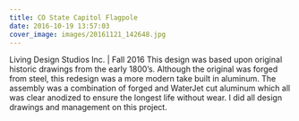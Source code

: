 ```yaml
---
title: CO State Capitol Flagpole
date: 2016-10-19 13:57:03
cover_image: images/20161121_142648.jpg
---
```

Living Design Studios Inc. | Fall 2016
This design was based upon original historic drawings from the early 1800’s. Although the original was forged from steel, this redesign was a more modern take built in aluminum. The assembly was a combination of forged and WaterJet cut aluminum which all was clear anodized to ensure the longest life without wear. I did all design drawings and management on this project.
